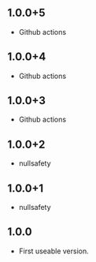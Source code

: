 ## 1.0.0+5

* Github actions

## 1.0.0+4

* Github actions

## 1.0.0+3

* Github actions

## 1.0.0+2

* nullsafety

## 1.0.0+1

* nullsafety

## 1.0.0

* First useable version.